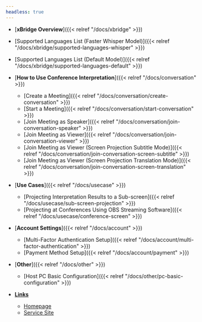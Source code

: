 ```yaml
---
headless: true
---
```


- [**xBridge Overview**]({{< relref "/docs/xbridge" >}})
- [Supported Languages List (Faster Whisper Model)]({{< relref "/docs/xbridge/supported-languages-whisper" >}})
- [Supported Languages List (Default Model)]({{< relref "/docs/xbridge/supported-languages-default" >}})
  <br />
- [**How to Use Conference Interpretation**]({{< relref "/docs/conversation" >}})

  - [Create a Meeting]({{< relref "/docs/conversation/create-conversation" >}})
  - [Start a Meeting]({{< relref "/docs/conversation/start-conversation" >}})
  - [Join Meeting as Speaker]({{< relref "/docs/conversation/join-conversation-speaker" >}})
  - [Join Meeting as Viewer]({{< relref "/docs/conversation/join-conversation-viewer" >}})
  - [Join Meeting as Viewer (Screen Projection Subtitle Mode)]({{< relref "/docs/conversation/join-conversation-screen-subtitle" >}})
  - [Join Meeting as Viewer (Screen Projection Translation Mode)]({{< relref "/docs/conversation/join-conversation-screen-translation" >}})
    <br />

- [**Use Cases**]({{< relref "/docs/usecase" >}})

  - [Projecting Interpretation Results to a Sub-screen]({{< relref "/docs/usecase/sub-screen-projection" >}})
  - [Projecting at Conferences Using OBS Streaming Software]({{< relref "/docs/usecase/conference-screen" >}})
    <!-- - [会議で通訳結果を投影]({{< relref "/docs/conversation/start-conversation" >}}) -->
      <br />

- [**Account Settings**]({{< relref "/docs/account" >}})
  <!-- - [アカウント作成]({{< relref "/docs/account/create-account" >}}) -->

  - [Multi-Factor Authentication Setup]({{< relref "/docs/account/multi-factor-authentication" >}})
  - [Payment Method Setup]({{< relref "/docs/account/payment" >}})

- [**Other**]({{< relref "/docs/other" >}})
  - [Host PC Basic Configuration]({{< relref "/docs/other/pc-basic-configuration" >}})

- [**Links**](#)
  - <a href="https://xbridge.on-apace.com/en" target="_blank">Homepage</a>
  - <a href="https://console.xbridge.on-apace.com/#/registration/login" target="_blank">Service Site</a>
